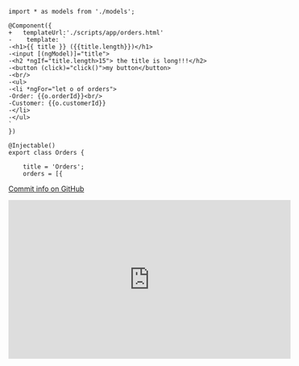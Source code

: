 ﻿
```csdiff
import * as models from './models';

@Component({
+   templateUrl:'./scripts/app/orders.html'
-    template: `
-<h1>{{ title }} ({{title.length}})</h1>
-<input [(ngModel)]="title">
-<h2 *ngIf="title.length>15"> the title is long!!!</h2>
-<button (click)="click()">my button</button>
-<br/>
-<ul>
-<li *ngFor="let o of orders">
-Order: {{o.orderId}}<br/>
-Customer: {{o.customerId}}
-</li>
-</ul>
`
})

@Injectable()
export class Orders {

    title = 'Orders';
    orders = [{
```

[Commit info on GitHub](https://github.com/FireflyMigration/ENV.Web/commit/5c957b23d15449edb80505d9ffec0cf78ba5b5b3?diff=split)



<iframe width="560" height="315" src="https://www.youtube.com/embed/0Eh0gw0VQ_A?list=PL1DEQjXG2xnJOSQf2421r1S040NkvCApp" frameborder="0" allowfullscreen></iframe>
